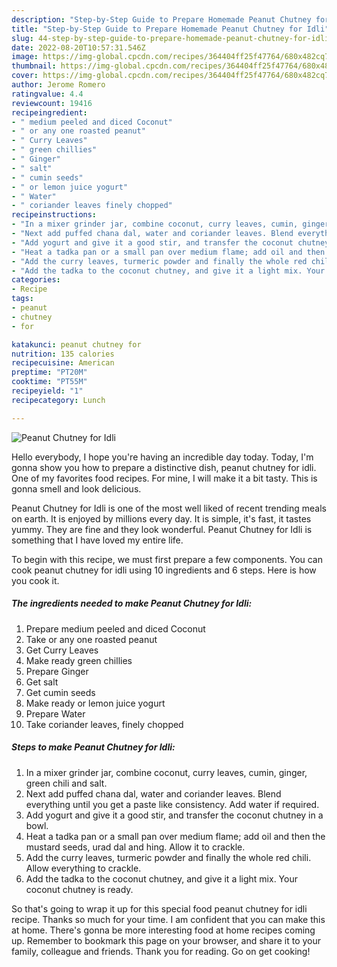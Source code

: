 ```yaml
---
description: "Step-by-Step Guide to Prepare Homemade Peanut Chutney for Idli"
title: "Step-by-Step Guide to Prepare Homemade Peanut Chutney for Idli"
slug: 44-step-by-step-guide-to-prepare-homemade-peanut-chutney-for-idli
date: 2022-08-20T10:57:31.546Z
image: https://img-global.cpcdn.com/recipes/364404ff25f47764/680x482cq70/peanut-chutney-for-idli-recipe-main-photo.jpg
thumbnail: https://img-global.cpcdn.com/recipes/364404ff25f47764/680x482cq70/peanut-chutney-for-idli-recipe-main-photo.jpg
cover: https://img-global.cpcdn.com/recipes/364404ff25f47764/680x482cq70/peanut-chutney-for-idli-recipe-main-photo.jpg
author: Jerome Romero
ratingvalue: 4.4
reviewcount: 19416
recipeingredient:
- " medium peeled and diced Coconut"
- " or any one roasted peanut"
- " Curry Leaves"
- " green chillies"
- " Ginger"
- " salt"
- " cumin seeds"
- " or lemon juice yogurt"
- " Water"
- " coriander leaves finely chopped"
recipeinstructions:
- "In a mixer grinder jar, combine coconut, curry leaves, cumin, ginger, green chili and salt."
- "Next add puffed chana dal, water and coriander leaves. Blend everything until you get a paste like consistency. Add water if required."
- "Add yogurt and give it a good stir, and transfer the coconut chutney in a bowl."
- "Heat a tadka pan or a small pan over medium flame; add oil and then the mustard seeds, urad dal and hing. Allow it to crackle."
- "Add the curry leaves, turmeric powder and finally the whole red chili. Allow everything to crackle."
- "Add the tadka to the coconut chutney, and give it a light mix. Your coconut chutney is ready."
categories:
- Recipe
tags:
- peanut
- chutney
- for

katakunci: peanut chutney for 
nutrition: 135 calories
recipecuisine: American
preptime: "PT20M"
cooktime: "PT55M"
recipeyield: "1"
recipecategory: Lunch

---
```



![Peanut Chutney for Idli](https://img-global.cpcdn.com/recipes/364404ff25f47764/680x482cq70/peanut-chutney-for-idli-recipe-main-photo.jpg)

Hello everybody, I hope you're having an incredible day today. Today, I'm gonna show you how to prepare a distinctive dish, peanut chutney for idli. One of my favorites food recipes. For mine, I will make it a bit tasty. This is gonna smell and look delicious.

Peanut Chutney for Idli is one of the most well liked of recent trending meals on earth. It is enjoyed by millions every day. It is simple, it's fast, it tastes yummy. They are fine and they look wonderful. Peanut Chutney for Idli is something that I have loved my entire life.




To begin with this recipe, we must first prepare a few components. You can cook peanut chutney for idli using 10 ingredients and 6 steps. Here is how you cook it.

<!--inarticleads1-->

##### The ingredients needed to make Peanut Chutney for Idli:

1. Prepare  medium peeled and diced Coconut
1. Take  or any one roasted peanut
1. Get  Curry Leaves
1. Make ready  green chillies
1. Prepare  Ginger
1. Get  salt
1. Get  cumin seeds
1. Make ready  or lemon juice yogurt
1. Prepare  Water
1. Take  coriander leaves, finely chopped




<!--inarticleads2-->

##### Steps to make Peanut Chutney for Idli:

1. In a mixer grinder jar, combine coconut, curry leaves, cumin, ginger, green chili and salt.
1. Next add puffed chana dal, water and coriander leaves. Blend everything until you get a paste like consistency. Add water if required.
1. Add yogurt and give it a good stir, and transfer the coconut chutney in a bowl.
1. Heat a tadka pan or a small pan over medium flame; add oil and then the mustard seeds, urad dal and hing. Allow it to crackle.
1. Add the curry leaves, turmeric powder and finally the whole red chili. Allow everything to crackle.
1. Add the tadka to the coconut chutney, and give it a light mix. Your coconut chutney is ready.




So that's going to wrap it up for this special food peanut chutney for idli recipe. Thanks so much for your time. I am confident that you can make this at home. There's gonna be more interesting food at home recipes coming up. Remember to bookmark this page on your browser, and share it to your family, colleague and friends. Thank you for reading. Go on get cooking!
